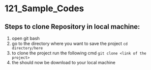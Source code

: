 # 121_Sample_Codes

## Steps to clone Repository in local machine:
1. open git bash
2. go to the directory where you want to save the project ```cd directory/here```
3. to clone the project run the following cmd ```git clone <link of the project>```
4. the should now be download to your local machine

